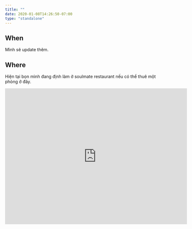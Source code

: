 ```yaml
---
title: ""
date: 2020-01-08T14:26:50-07:00
type: "standalone"
---
```


## When

Mình sẽ update thêm.


## Where

Hiện tại bọn mình đang định làm ở soulmate restaurant nếu có thể thuê một phòng ở đây.

<div style = "text-align:center" >
<iframe src="https://www.google.com/maps/embed?pb=!1m18!1m12!1m3!1d3723.704428315483!2d105.80048161498028!3d21.04450938598982!2m3!1f0!2f0!3f0!3m2!1i1024!2i768!4f13.1!3m3!1m2!1s0x3135ab3d1d7ba95b%3A0x8208f97408bb1bc8!2sSoulmate%20Restaurant!5e0!3m2!1sen!2sau!4v1578543644105!5m2!1sen!2sau" width="600" height="450" frameborder="0" style="border:0;" allowfullscreen=""></iframe>
</div>

